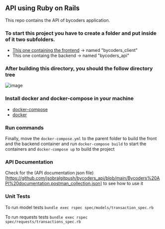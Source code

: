 ## API using Ruby on Rails

This repo contains the API of bycoders application.

### To start this project you have to create a folder and put inside of it two subfolders. 
- [This one containing the frontend](https://github.com/jsobralgitpush/bycoders_client) -> named "bycoders_client"
- This one containg the backend ->  named "bycoders_api"

### After building this directory, you should the follow directory tree

![image](https://user-images.githubusercontent.com/63429525/172460711-34d9710f-a25c-4701-af5a-e4056f0e2928.png)

### Install docker and docker-compose in your machine
- [docker-compose](https://docs.docker.com/compose/install/)
- [docker](https://docs.docker.com/engine/install/ubuntu/)

### Run commands
Finally, move the `docker-compose.yml` to the parent folder to build the front and the backend container and run `docker-compose build` to start the containers and `docker-compose up` to build the project

### API Documentation

Check for the (API documentation json file)[https://github.com/jsobralgitpush/bycoders_api/blob/main/Bycoders%20API%20documentation.postman_collection.json] to see how to use it

### Unit Tests

To run model tests
`bundle exec rspec spec/models/transaction_spec.rb`

To run requests tests
`bundle exec rspec spec/requests/transactions_spec.rb`
